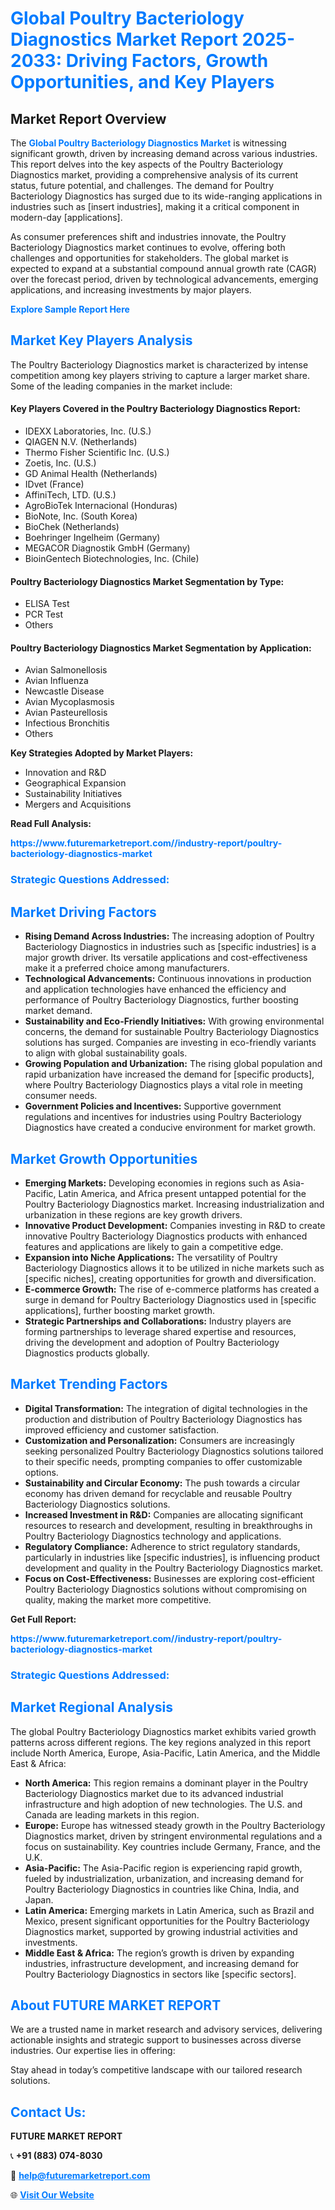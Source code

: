 <h1 style="color: #007BFF;">Global Poultry Bacteriology Diagnostics Market Report 2025-2033: Driving Factors, Growth Opportunities, and Key Players</h1>

<section id="overview">
<h2>Market Report Overview</h2>
<p>The <a href="https://www.futuremarketreport.com//industry-report/poultry-bacteriology-diagnostics-market" style="color: #007BFF; text-decoration: none;"><strong>Global Poultry Bacteriology Diagnostics Market</strong></a> is witnessing significant growth, driven by increasing demand across various industries. This report delves into the key aspects of the Poultry Bacteriology Diagnostics market, providing a comprehensive analysis of its current status, future potential, and challenges. The demand for Poultry Bacteriology Diagnostics has surged due to its wide-ranging applications in industries such as [insert industries], making it a critical component in modern-day [applications].</p>
<p>As consumer preferences shift and industries innovate, the Poultry Bacteriology Diagnostics market continues to evolve, offering both challenges and opportunities for stakeholders. The global market is expected to expand at a substantial compound annual growth rate (CAGR) over the forecast period, driven by technological advancements, emerging applications, and increasing investments by major players.</p>
</section>

<section id="overview">
<p><a href="https://www.futuremarketreport.com//request-sample/reportId=53873" style="color: #007BFF; text-decoration: none;"><strong>Explore Sample Report Here</strong></a></p>
</section>

<section id="key-players">
<h2 style="color: #007BFF;">Market Key Players Analysis</h2>
<p>The Poultry Bacteriology Diagnostics market is characterized by intense competition among key players striving to capture a larger market share. Some of the leading companies in the market include:</p>
<h4>Key Players Covered in the Poultry Bacteriology Diagnostics Report:</h4>
<ul><li>IDEXX Laboratories, Inc. (U.S.)</li><li>QIAGEN N.V. (Netherlands)</li><li>Thermo Fisher Scientific Inc. (U.S.)</li><li>Zoetis, Inc. (U.S.)</li><li>GD Animal Health (Netherlands)</li><li>IDvet (France)</li><li>AffiniTech, LTD. (U.S.)</li><li>AgroBioTek Internacional (Honduras)</li><li>BioNote, Inc. (South Korea)</li><li>BioChek (Netherlands)</li><li>Boehringer Ingelheim (Germany)</li><li>MEGACOR Diagnostik GmbH (Germany)</li><li>BioinGentech Biotechnologies, Inc. (Chile)</li></ul>
<h4>Poultry Bacteriology Diagnostics Market Segmentation by Type:</h4>
<ul><li>ELISA Test</li><li>PCR Test</li><li>Others</li></ul>

<h4>Poultry Bacteriology Diagnostics Market Segmentation by Application:</h4>
<ul><li>Avian Salmonellosis</li><li>Avian Influenza</li><li>Newcastle Disease</li><li>Avian Mycoplasmosis</li><li>Avian Pasteurellosis</li><li>Infectious Bronchitis</li><li>Others</li></ul>
<p><strong>Key Strategies Adopted by Market Players:</strong></p>
<ul>
<li>Innovation and R&D</li>
<li>Geographical Expansion</li>
<li>Sustainability Initiatives</li>
<li>Mergers and Acquisitions</li>
</ul>
</section>

<section>
<p><strong>Read Full Analysis: </strong></p><a href="https://www.futuremarketreport.com//industry-report/poultry-bacteriology-diagnostics-market" style="color: #007BFF; text-decoration: none;"><strong>https://www.futuremarketreport.com//industry-report/poultry-bacteriology-diagnostics-market</strong></a>
<h3 style="color: #007BFF;">Strategic Questions Addressed:</h3>
</section>

<section id="driving-factors">
<h2 style="color: #007BFF;">Market Driving Factors</h2>
<ul>
<li><strong>Rising Demand Across Industries:</strong> The increasing adoption of Poultry Bacteriology Diagnostics in industries such as [specific industries] is a major growth driver. Its versatile applications and cost-effectiveness make it a preferred choice among manufacturers.</li>
<li><strong>Technological Advancements:</strong> Continuous innovations in production and application technologies have enhanced the efficiency and performance of Poultry Bacteriology Diagnostics, further boosting market demand.</li>
<li><strong>Sustainability and Eco-Friendly Initiatives:</strong> With growing environmental concerns, the demand for sustainable Poultry Bacteriology Diagnostics solutions has surged. Companies are investing in eco-friendly variants to align with global sustainability goals.</li>
<li><strong>Growing Population and Urbanization:</strong> The rising global population and rapid urbanization have increased the demand for [specific products], where Poultry Bacteriology Diagnostics plays a vital role in meeting consumer needs.</li>
<li><strong>Government Policies and Incentives:</strong> Supportive government regulations and incentives for industries using Poultry Bacteriology Diagnostics have created a conducive environment for market growth.</li>
</ul>
</section>

<section id="growth-opportunities">
<h2 style="color: #007BFF;">Market Growth Opportunities</h2>
<ul>
<li><strong>Emerging Markets:</strong> Developing economies in regions such as Asia-Pacific, Latin America, and Africa present untapped potential for the Poultry Bacteriology Diagnostics market. Increasing industrialization and urbanization in these regions are key growth drivers.</li>
<li><strong>Innovative Product Development:</strong> Companies investing in R&D to create innovative Poultry Bacteriology Diagnostics products with enhanced features and applications are likely to gain a competitive edge.</li>
<li><strong>Expansion into Niche Applications:</strong> The versatility of Poultry Bacteriology Diagnostics allows it to be utilized in niche markets such as [specific niches], creating opportunities for growth and diversification.</li>
<li><strong>E-commerce Growth:</strong> The rise of e-commerce platforms has created a surge in demand for Poultry Bacteriology Diagnostics used in [specific applications], further boosting market growth.</li>
<li><strong>Strategic Partnerships and Collaborations:</strong> Industry players are forming partnerships to leverage shared expertise and resources, driving the development and adoption of Poultry Bacteriology Diagnostics products globally.</li>
</ul>
</section>

<section id="trending-factors">
<h2 style="color: #007BFF;">Market Trending Factors</h2>
<ul>
<li><strong>Digital Transformation:</strong> The integration of digital technologies in the production and distribution of Poultry Bacteriology Diagnostics has improved efficiency and customer satisfaction.</li>
<li><strong>Customization and Personalization:</strong> Consumers are increasingly seeking personalized Poultry Bacteriology Diagnostics solutions tailored to their specific needs, prompting companies to offer customizable options.</li>
<li><strong>Sustainability and Circular Economy:</strong> The push towards a circular economy has driven demand for recyclable and reusable Poultry Bacteriology Diagnostics solutions.</li>
<li><strong>Increased Investment in R&D:</strong> Companies are allocating significant resources to research and development, resulting in breakthroughs in Poultry Bacteriology Diagnostics technology and applications.</li>
<li><strong>Regulatory Compliance:</strong> Adherence to strict regulatory standards, particularly in industries like [specific industries], is influencing product development and quality in the Poultry Bacteriology Diagnostics market.</li>
<li><strong>Focus on Cost-Effectiveness:</strong> Businesses are exploring cost-efficient Poultry Bacteriology Diagnostics solutions without compromising on quality, making the market more competitive.</li>
</ul>
</section>

<section>
<p><strong>Get Full Report: </strong></p><a href="https://www.futuremarketreport.com//industry-report/poultry-bacteriology-diagnostics-market" style="color: #007BFF; text-decoration: none;"><strong>https://www.futuremarketreport.com//industry-report/poultry-bacteriology-diagnostics-market</strong></a>
<h3 style="color: #007BFF;">Strategic Questions Addressed:</h3>
</section>


<section id="regional-analysis">
<h2 style="color: #007BFF;">Market Regional Analysis</h2>
<p>The global Poultry Bacteriology Diagnostics market exhibits varied growth patterns across different regions. The key regions analyzed in this report include North America, Europe, Asia-Pacific, Latin America, and the Middle East & Africa:</p>
<ul>
<li><strong>North America:</strong> This region remains a dominant player in the Poultry Bacteriology Diagnostics market due to its advanced industrial infrastructure and high adoption of new technologies. The U.S. and Canada are leading markets in this region.</li>
<li><strong>Europe:</strong> Europe has witnessed steady growth in the Poultry Bacteriology Diagnostics market, driven by stringent environmental regulations and a focus on sustainability. Key countries include Germany, France, and the U.K.</li>
<li><strong>Asia-Pacific:</strong> The Asia-Pacific region is experiencing rapid growth, fueled by industrialization, urbanization, and increasing demand for Poultry Bacteriology Diagnostics in countries like China, India, and Japan.</li>
<li><strong>Latin America:</strong> Emerging markets in Latin America, such as Brazil and Mexico, present significant opportunities for the Poultry Bacteriology Diagnostics market, supported by growing industrial activities and investments.</li>
<li><strong>Middle East & Africa:</strong> The region’s growth is driven by expanding industries, infrastructure development, and increasing demand for Poultry Bacteriology Diagnostics in sectors like [specific sectors].</li>
</ul>
</section>

<footer>
<h2 style="color: #007BFF;">About FUTURE MARKET REPORT</h2>
<p>We are a trusted name in market research and advisory services, delivering actionable insights and strategic support to businesses across diverse industries. Our expertise lies in offering:</p>

<p>Stay ahead in today’s competitive landscape with our tailored research solutions.</p>

<h2 style="color: #007BFF;">Contact Us:</h2>
<p><strong>FUTURE MARKET REPORT</strong></p>
<p>📞 <strong>+91 (883) 074-8030</strong></p>
<p>📧 <strong><a href="mailto:help@futuremarketreport.com" style="color: #007BFF;">help@futuremarketreport.com</a></strong></p>
<p>🌐 <strong><a href="https://www.futuremarketreport.com/" style="color: #007BFF;">Visit Our Website</a></strong></p>
</footer>